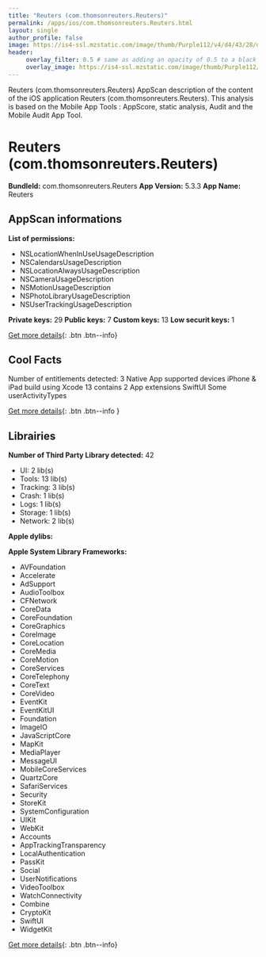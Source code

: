 ```yaml
---
title: "Reuters (com.thomsonreuters.Reuters)"
permalink: /apps/ios/com.thomsonreuters.Reuters.html
layout: single
author_profile: false
image: https://is4-ssl.mzstatic.com/image/thumb/Purple112/v4/d4/43/28/d443284f-40cb-0f1e-ef92-9926fecc614e/AppIcon-1x_U007emarketing-0-7-0-85-220.png/512x512bb.jpg
header: 
     overlay_filter: 0.5 # same as adding an opacity of 0.5 to a black background
     overlay_image: https://is4-ssl.mzstatic.com/image/thumb/Purple112/v4/d4/43/28/d443284f-40cb-0f1e-ef92-9926fecc614e/AppIcon-1x_U007emarketing-0-7-0-85-220.png/512x512bb.jpg
---
```

Reuters (com.thomsonreuters.Reuters) AppScan description of the content of the iOS application Reuters (com.thomsonreuters.Reuters). This analysis is based on the Mobile App Tools : AppScore, static analysis, Audit and the Mobile Audit App Tool.

# Reuters (com.thomsonreuters.Reuters)

**BundleId:** com.thomsonreuters.Reuters
**App Version:** 5.3.3
**App Name:** Reuters


## AppScan informations 

**List of permissions:** 
- NSLocationWhenInUseUsageDescription
- NSCalendarsUsageDescription
- NSLocationAlwaysUsageDescription
- NSCameraUsageDescription
- NSMotionUsageDescription 
- NSPhotoLibraryUsageDescription
- NSUserTrackingUsageDescription
  
  
**Private keys:** 29
**Public keys:** 7
**Custom keys:** 13
**Low securit keys:** 1
  
[Get more details](/pricing.html){: .btn .btn--info}

## Cool Facts

Number of entitlements detected: 3
Native App
supported devices iPhone & iPad
build using Xcode 13
contains 2 App extensions
SwiftUI
Some userActivityTypes
  
[Get more details](/pricing.html){: .btn .btn--info }

## Librairies 
**Number of Third Party Library detected:** 42
- UI: 2 lib(s)
- Tools: 13 lib(s)
- Tracking: 3 lib(s)
- Crash: 1 lib(s)
- Logs: 1 lib(s)
- Storage: 1 lib(s)
- Network: 2 lib(s)


**Apple dylibs:**


**Apple System Library Frameworks:**
- AVFoundation
- Accelerate
- AdSupport
- AudioToolbox
- CFNetwork
- CoreData
- CoreFoundation
- CoreGraphics
- CoreImage
- CoreLocation
- CoreMedia
- CoreMotion
- CoreServices
- CoreTelephony
- CoreText
- CoreVideo
- EventKit
- EventKitUI
- Foundation
- ImageIO
- JavaScriptCore
- MapKit
- MediaPlayer
- MessageUI
- MobileCoreServices
- QuartzCore
- SafariServices
- Security
- StoreKit
- SystemConfiguration
- UIKit
- WebKit
- Accounts
- AppTrackingTransparency
- LocalAuthentication
- PassKit
- Social
- UserNotifications
- VideoToolbox
- WatchConnectivity
- Combine
- CryptoKit
- SwiftUI
- WidgetKit


  
[Get more details](/pricing.html){: .btn .btn--info}

